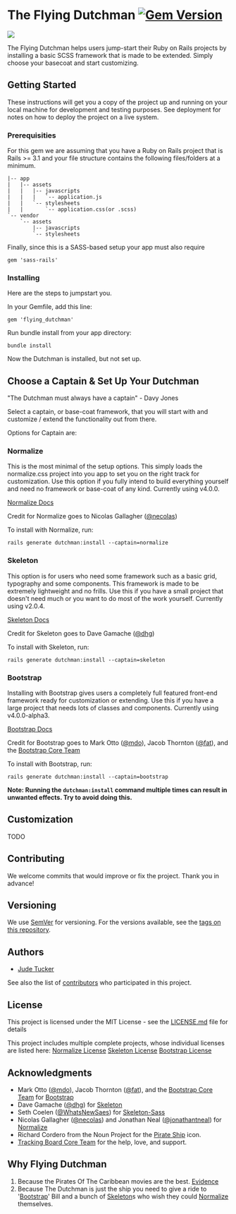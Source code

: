 # The Flying Dutchman [![Gem Version](https://badge.fury.io/rb/flying_dutchman.svg)](https://badge.fury.io/rb/flying_dutchman)

![](http://imgur.com/NOMG07U.png)

The Flying Dutchman helps users jump-start their Ruby on Rails projects by installing a basic SCSS framework that is made to be extended. Simply choose your basecoat and start customizing. 

## Getting Started

These instructions will get you a copy of the project up and running on your local machine for development and testing purposes. See deployment for notes on how to deploy the project on a live system.

### Prerequisities

For this gem we are assuming that you have a Ruby on Rails project that is Rails >= 3.1 and your file structure contains the following files/folders at a minimum.

```
|-- app
|   |-- assets
|   |   |-- javascripts
|   |   |   `-- application.js
|   |   `-- stylesheets
|   |       `-- application.css(or .scss)
`-- vendor
	`-- assets
	    |-- javascripts
	    `-- stylesheets
```
Finally, since this is a SASS-based setup your app must also require
```
gem 'sass-rails'
```

### Installing

Here are the steps to jumpstart you. 

In your Gemfile, add this line:

```
gem 'flying_dutchman'
```

Run bundle install from your app directory:

```
bundle install
```

Now the Dutchman is installed, but not set up.

## Choose a Captain & Set Up Your Dutchman

"The Dutchman must always have a captain" - Davy Jones

Select a captain, or base-coat framework, that you will start with and customize / extend the functionality out from there. 

Options for Captain are:

### Normalize

This is the most minimal of the setup options. This simply loads the normalize.css project into you app to set you on the right track for customization. Use this option if you fully intend to build everything yourself and need no framework or base-coat of any kind. Currently using v4.0.0.

[Normalize Docs](http://necolas.github.io/normalize.css/)

Credit for Normalize goes to Nicolas Gallagher ([@necolas](https://github.com/necolas))

To install with Normalize, run:

```
rails generate dutchman:install --captain=normalize
```

### Skeleton

This option is for users who need some framework such as a basic grid, typography and some components. This framework is made to be extremely lightweight and no frills. Use this if you have a small project that doesn't need much or you want to do most of the work yourself. Currently using v2.0.4.

[Skeleton Docs](http://getskeleton.com/)

Credit for Skeleton goes to Dave Gamache ([@dhg](https://github.com/dhg))

To install with Skeleton, run:

```
rails generate dutchman:install --captain=skeleton
```

### Bootstrap

Installing with Bootstrap gives users a completely full featured front-end framework ready for customization or extending. Use this if you have a large project that needs lots of classes and components. Currently using v4.0.0-alpha3.

[Bootstrap Docs](http://v4-alpha.getbootstrap.com/)

Credit for Bootstrap goes to Mark Otto ([@mdo](https://github.com/mdo)), Jacob Thornton ([@fat](https://github.com/fat)), and the [Bootstrap Core Team](https://github.com/orgs/twbs/people) 

To install with Bootstrap, run:

```
rails generate dutchman:install --captain=bootstrap
```
**Note: Running the `dutchman:install` command multiple times can result in unwanted effects. Try to avoid doing this.**

## Customization

TODO

## Contributing

We welcome commits that would improve or fix the project. Thank you in advance!

## Versioning

We use [SemVer](http://semver.org/) for versioning. For the versions available, see the [tags on this repository](https://github.com/judetucker/flying_dutchman/releases). 

## Authors

* [Jude Tucker](https://github.com/judetucker)

See also the list of [contributors](https://github.com/judetucker/flying_dutchman/graphs/contributors) who participated in this project.

## License

This project is licensed under the MIT License - see the [LICENSE.md](LICENSE.md) file for details

This project includes multiple complete projects, whose individual licenses are listed here:
[Normalize License](https://github.com/necolas/normalize.css/blob/master/LICENSE.md)
[Skeleton License](https://github.com/dhg/Skeleton/blob/master/LICENSE.md)
[Bootstrap License](https://github.com/twbs/bootstrap/blob/master/LICENSE)

## Acknowledgments

* Mark Otto ([@mdo](https://github.com/mdo)), Jacob Thornton ([@fat](https://github.com/fat)), and the [Bootstrap Core Team](https://github.com/orgs/twbs/people) for [Bootstrap](http://getbootstrap.com/) 
* Dave Gamache ([@dhg](https://github.com/dhg)) for [Skeleton](http://getskeleton.com/) 
* Seth Coelen ([@WhatsNewSaes](https://github.com/WhatsNewSaes)) for [Skeleton-Sass](https://github.com/WhatsNewSaes/Skeleton-Sass)
* Nicolas Gallagher ([@necolas](https://github.com/necolas)) and Jonathan Neal ([@jonathantneal](https://github.com/jonathantneal)) for [Normalize](http://necolas.github.io/normalize.css/)
* Richard Cordero from the Noun Project for the [Pirate Ship](https://thenounproject.com/term/pirate/302655/) icon.
* [Tracking Board Core Team](https://github.com/orgs/trackingboard/people) for the help, love, and support. 

## Why Flying Dutchman

1. Because the Pirates Of The Caribbean movies are the best. [Evidence](https://www.youtube.com/watch?v=GI6CfKcMhjY)
2. Because The Dutchman is just the ship you need to give a ride to '[Bootstrap](http://getbootstrap.com/)' Bill and a bunch of [Skeleton](http://getskeleton.com/)s who wish they could [Normalize](http://necolas.github.io/normalize.css/) themselves. 
